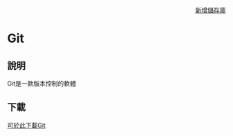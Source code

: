<p align="right"><a href="步驟使用說明-新增遠端儲存庫.md">新增儲存庫</a></p>

# Git
## 說明
Git是一款版本控制的軟體

## 下載
<a href="https://git-scm.com/https://git-scm.com/">可於此下載Git</a>

